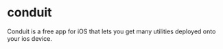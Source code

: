 # conduit
 Conduit is a free app for iOS that lets you get many utilities deployed onto your ios device.
